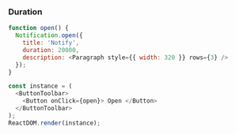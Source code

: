 ### Duration

<!--start-code-->

```js
function open() {
  Notification.open({
    title: 'Notify',
    duration: 20000,
    description: <Paragraph style={{ width: 320 }} rows={3} />
  });
}

const instance = (
  <ButtonToolbar>
    <Button onClick={open}> Open </Button>
  </ButtonToolbar>
);
ReactDOM.render(instance);
```

<!--end-code-->
